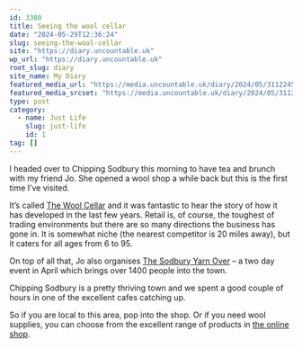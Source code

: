 ```yaml
---
id: 3300
title: Seeing the wool cellar
date: "2024-05-29T12:36:24"
slug: seeing-the-wool-cellar
site: "https://diary.uncountable.uk"
wp_url: "https://diary.uncountable.uk"
root_slug: diary
site_name: My Diary
featured_media_url: "https://media.uncountable.uk/diary/2024/05/31122455/IMG202405291018431.webp"
featured_media_srcset: "https://media.uncountable.uk/diary/2024/05/31122455/IMG202405291018431-300x256.webp 300w, https://media.uncountable.uk/diary/2024/05/31122455/IMG202405291018431-1024x873.webp 1024w, https://media.uncountable.uk/diary/2024/05/31122455/IMG202405291018431-150x150.webp 150w, https://media.uncountable.uk/diary/2024/05/31122455/IMG202405291018431-640x546.webp 640w, https://media.uncountable.uk/diary/2024/05/31122455/IMG202405291018431.webp 2000w"
type: post
category:
  - name: Just Life
    slug: just-life
    id: 1
tag: []
---
```



<p>I headed over to Chipping Sodbury this morning to have tea and brunch with my friend Jo.  She opened a wool shop a while back but this is the first time I&#8217;ve visited.</p>



<p>It&#8217;s called <a href="https://www.thewoolcellar.co.uk/">The Wool Cellar</a> and  it was fantastic to hear the story of how it has developed in the last few years.  Retail is, of course, the toughest of trading environments but there are so many directions the business has gone in.  It is somewhat niche (the nearest competitor is 20 miles away), but it caters for all ages from 6 to 95.</p>



<p>On top of all that, Jo also organises <a href="https://thesodburyyarnover.co.uk/">The Sodbury Yarn Over</a> &#8211; a two day event in April which brings over 1400 people into the town.</p>



<p>Chipping Sodbury is a pretty thriving town and we spent a good couple of hours in one of the excellent cafes catching up.</p>



<p>So if you are local to this area, pop into the shop.  Or if you need wool supplies, you can choose from the excellent range of products in <a href="https://www.thewoolcellar.co.uk/">the online shop</a>.</p>
